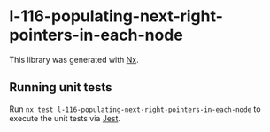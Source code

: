 # l-116-populating-next-right-pointers-in-each-node

This library was generated with [Nx](https://nx.dev).

## Running unit tests

Run `nx test l-116-populating-next-right-pointers-in-each-node` to execute the unit tests via [Jest](https://jestjs.io).
